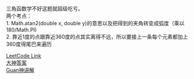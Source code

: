 三角函数学不好这题就超级吃亏。  
两个考点：  
    1. Math.atan2(double x, double y)的意思以及把得到的夹角转变成弧度（乘以180/Math.PI)  
    2. 靠近1度的点跟靠近360度的点其实离得不远，所以要接上一条每个元素都加上360度得尾巴来遍历  
    
[LeetCode Link](https://leetcode.com/problems/maximum-number-of-visible-points/)  
[大神答案](https://leetcode.com/problems/maximum-number-of-visible-points/discuss/877845/JAVA-Sliding-Window)  
[Guan神讲解](https://www.youtube.com/watch?v=7i9GMNGxShk&feature=youtu.be)  
